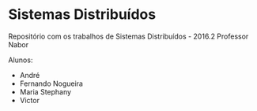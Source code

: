 # Sistemas Distribuídos

Repositório com os trabalhos de Sistemas Distribuídos - 2016.2
Professor Nabor

Alunos:

* André
* Fernando Nogueira
* Maria Stephany
* Victor
